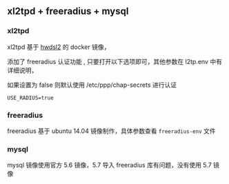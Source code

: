 ## xl2tpd  + freeradius + mysql

### xl2tpd 

xl2tpd 基于 [hwdsl2](https://github.com/hwdsl2/docker-ipsec-vpn-server) 的 docker 镜像，

添加了 freeradius  认证功能 , 只要打开以下选项即可，其他参数在 l2tp.env 中有详细说明，

如果设置为 false 则默认使用 /etc/ppp/chap-secrets 进行认证

```
USE_RADIUS=true
```

### freeradius 

freeradius 基于 ubuntu 14.04 镜像制作，具体参数查看 `freeradius-env` 文件


### mysql 

mysql 镜像使用官方 5.6 镜像，5.7 导入 freeradius  库有问题，没有使用 5.7 镜像



